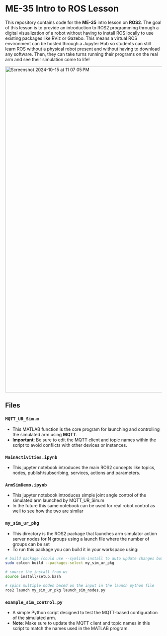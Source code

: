 # ME-35 Intro to ROS Lesson

This repository contains code for the **ME-35** intro lesson on **ROS2**. The goal of this lesson is to provide an introduction to ROS2 programming through a digital visualization of a robot without having to install ROS locally to use existing packages like RViz or Gazebo. This means a virtual ROS environment can be hosted through a Jupyter Hub so students can still learn ROS without a physical robot present and without having to download any software. Then, they can take turns running their programs on the real arm and see their simulation come to life!

<img width="1050" alt="Screenshot 2024-10-15 at 11 07 05 PM" src="https://github.com/user-attachments/assets/766664e0-c906-49b1-94f5-efb2dfa0b3f1">

## Files

### `MQTT_UR_Sim.m`
- This MATLAB function is the core program for launching and controlling the simulated arm using **MQTT**.
- **Important**: Be sure to edit the MQTT client and topic names within the script to avoid conflicts with other devices or instances.

### `MainActivities.ipynb`
- This jupyter notebook introduces the main ROS2 concepts like topics, nodes, publish/subscribing, services, actions and parameters.

### `ArmSimDemo.ipynb`
- This jupyter notebook introduces simple joint angle control of the simulated arm launched by MQTT_UR_Sim.m
- In the future this same notebook can be used for real robot control as well to see how the two are similar

### `my_sim_ur_pkg`
- This directory is the ROS2 package that launches arm simulator action server nodes for N groups using a launch file where the number of groups can be set
- To run this package you can build it in your workspace using:
```bash
# build package (could use --symlink-install to auto update changes but skipped for this)
sudo colcon build --packages-select my_sim_ur_pkg

# source the install from ws 
source install/setup.bash

# spins multiple nodes based on the input in the launch python file
ros2 launch my_sim_ur_pkg launch_sim_nodes.py
```
### `example_sim_control.py`
- A simple Python script designed to test the MQTT-based configuration of the simulated arm.
- **Note**: Make sure to update the MQTT client and topic names in this script to match the names used in the MATLAB program.
